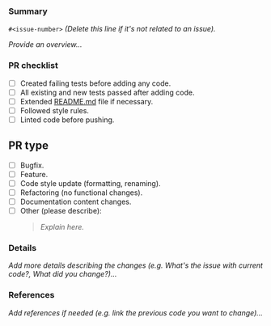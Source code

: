 ### Summary

`#<issue-number>` _(Delete this line if it's not related to an issue)._

_Provide an overview..._

### PR checklist

- [ ] Created failing tests before adding any code.
- [ ] All existing and new tests passed after adding code.
- [ ] Extended [README.md](/README.md) file if necessary.
- [ ] Followed style rules.
- [ ] Linted code before pushing.

## PR type

- [ ] Bugfix.
- [ ] Feature.
- [ ] Code style update (formatting, renaming).
- [ ] Refactoring (no functional changes).
- [ ] Documentation content changes.
- [ ] Other (please describe):
  > _Explain here._

### Details

_Add more details describing the changes (e.g. What's the issue with current code?, What did you change?)..._

### References

_Add references if needed (e.g. link the previous code you want to change)..._
